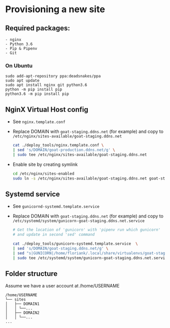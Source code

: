 # Provisioning a new site

## Required packages:

```
- nginx
- Python 3.6
- Pip & Pipenv
- Git
```

### On Ubuntu

    sudo add-apt-repository ppa:deadsnakes/ppa
    sudo apt update
    sudo apt install nginx git python3.6
    python -m pip install pip
    python3.6 -m pip install pip

## NginX Virtual Host config

- See `nginx.template.conf`
- Replace DOMAIN with `goat-staging.ddns.net` (for example) and copy to `/etc/nginx/sites-available/goat-staging.ddns.net`

  ```bash
  cat ./deploy_tools/nginx.template.conf \
  | sed 's/DOMAIN/goat-production.ddns.net/g' \
  | sudo tee /etc/nginx/sites-available/goat-staging.ddns.net
  ```

- Enable site by creating symlink

  ```bash
  cd /etc/nginx/sites-enabled
  sudo ln -s /etc/nginx/sites-available/goat-staging.ddns.net goat-staging.ddns.net
  ```

## Systemd service

- See `gunicornd-systemd.template.service`
- Replace DOMAIN with `goat-staging.ddns.net` (for example) and copy to `/etc/systemd/system/gunicorn-goat-staging.ddns.net.service`

  ```bash
  # Get the location of 'gunicorn' with 'pipenv run which gunicorn'
  # and update in second 'sed' command

  cat ./deploy_tools/gunicorn-systemd.template.service  \
  | sed 's/DOMAIN/goat-staging.ddns.net/g' \
  | sed "s|GUNICORN|/home/floriank/.local/share/virtualenvs/goat-staging.ddns.net-NBSdPYK6/bin/gunicorn|g" \
  | sudo tee /etc/systemd/system/gunicorn-goat-staging.ddns.net.service
  ```

## Folder structure

Assume we have a user account at /home/USERNAME

```
/home/USERNAME
└── sites
│   ├── DOMAIN1
│   │ └──...
│   ├── DOMAIN2
│   │ └──...
...
```

